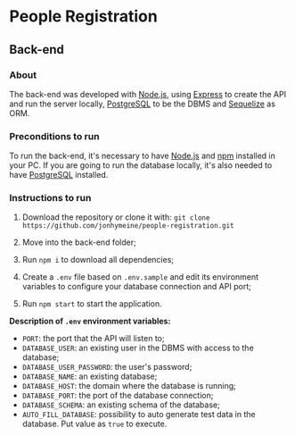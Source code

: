 # People Registration

## Back-end

### About

The back-end was developed with [Node.js](https://nodejs.org/en), using [Express](https://expressjs.com/) to create the API and run the server locally, [PostgreSQL](https://www.postgresql.org/) to be the DBMS and [Sequelize](https://sequelize.org/) as ORM.

### Preconditions to run

To run the back-end, it's necessary to have [Node.js](https://nodejs.org/en) and [npm](https://www.npmjs.com/) installed in your PC.
If you are going to run the database locally, it's also needed to have [PostgreSQL](https://www.postgresql.org/) installed.

### Instructions to run

1. Download the repository or clone it with:
   `git clone https://github.com/jonhymeine/people-registration.git`

2. Move into the back-end folder;

3. Run `npm i` to download all dependencies;

4. Create a `.env` file based on `.env.sample` and edit its environment variables to configure your database connection and API port;

5. Run `npm start` to start the application.

**Description of `.env` environment variables:**

-   `PORT`: the port that the API will listen to;
-   `DATABASE_USER`: an existing user in the DBMS with access to the database;
-   `DATABASE_USER_PASSWORD`: the user's password;
-   `DATABASE_NAME`: an existing database;
-   `DATABASE_HOST`: the domain where the database is running;
-   `DATABASE_PORT`: the port of the database connection;
-   `DATABASE_SCHEMA`: an existing schema of the database;
-   `AUTO_FILL_DATABASE`: possibility to auto generate test data in the database. Put value as `true` to execute.
